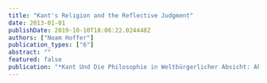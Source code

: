 ```yaml
---
title: "Kant's Religion and the Reflective Judgment"
date: 2013-01-01
publishDate: 2019-10-10T18:06:22.024448Z
authors: ["Noam Hoffer"]
publication_types: ["6"]
abstract: ""
featured: false
publication: "*Kant Und Die Philosophie in Weltbürgerlicher Absicht: Akten des Xi. Kant-Kongresses 2010*"
---
```


